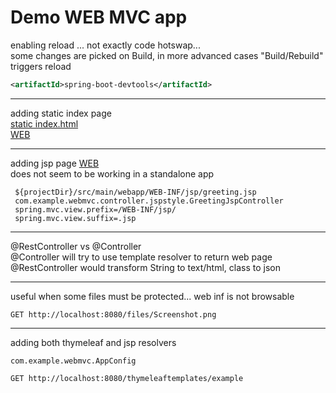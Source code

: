 Demo WEB MVC app
=
enabling reload ... not exactly code hotswap...  
some changes are picked on Build,
in more advanced cases "Build/Rebuild" triggers reload
```xml
<artifactId>spring-boot-devtools</artifactId>
```
___
adding static index page  
[static index.html](src/main/resources/static/index.html)  
[WEB](http://localhost:8080/)

___
adding jsp page
[WEB](http://localhost:8080/jsptemplates/greeting)  
does not seem to be working in a standalone app
```
 ${projectDir}/src/main/webapp/WEB-INF/jsp/greeting.jsp
 com.example.webmvc.controller.jspstyle.GreetingJspController
 spring.mvc.view.prefix=/WEB-INF/jsp/
 spring.mvc.view.suffix=.jsp
```
___
@RestController vs @Controller  
@Controller will try to use template resolver to return web page  
@RestController would transform String to text/html, class to json

___
useful when some files must be protected... web inf is not browsable
```http request
GET http://localhost:8080/files/Screenshot.png
```

___
adding both thymeleaf and jsp resolvers  
```
com.example.webmvc.AppConfig
```
```http request
GET http://localhost:8080/thymeleaftemplates/example
```
